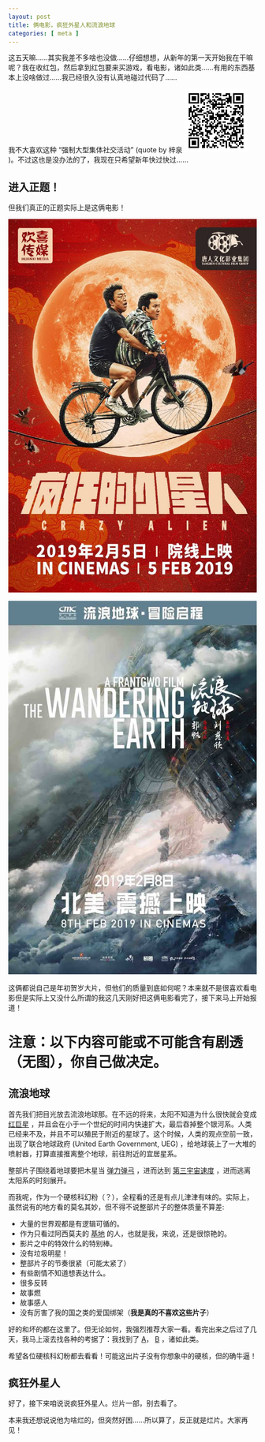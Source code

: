 ```yaml
---
layout: post
title: 俩电影，疯狂外星人和流浪地球
categories: [ meta ]
---
```



这五天嘛……其实我差不多啥也没做……仔细想想，从新年的第一天开始我在干嘛呢？我在收红包，然后拿到红包要来买游戏，看电影，诸如此类……有用的东西基本上没啥做过……我已经很久没有认真地碰过代码了……

我不大喜欢这种 “强制大型集体社交活动” (quote by 梓泉 ![这是他的二维码](/assets/ziquan.bmp))。不过这也是没办法的了，我现在只希望新年快过快过……


## 进入正题！

但我们真正的正题实际上是这俩电影！

![疯狂外星人](/assets/alien.jpeg)

![流浪地球](/assets/wandering_earth.jpeg)

这俩都说自己是年初贺岁大片，但他们的质量到底如何呢？本来就不是很喜欢看电影但是实际上又没什么所谓的我这几天刚好把这俩电影看完了，接下来马上开始报道！

# 注意：以下内容可能或不可能含有剧透（无图），你自己做决定。

## 流浪地球

首先我们把目光放去流浪地球那。在不远的将来，太阳不知道为什么很快就会变成 [红巨星](https://en.wikipedia.org/wiki/Red_giant) ，并且会在小于一个世纪的时间内快速扩大，最后吞掉整个银河系。人类已经来不及，并且不可以殖民于附近的星球了。这个时候，人类的观点空前一致，出现了联合地球政府 (United Earth Government, UEG) ，给地球装上了一大堆的喷射器，打算直接推离整个地球，前往附近的宜居星系。

整部片子围绕着地球要把木星当 [弹力弹弓](https://en.wikipedia.org/wiki/Gravity_assist) ，进而达到 [第三宇宙速度](https://en.wikipedia.org/wiki/Escape_velocity) ，进而逃离太阳系的时刻展开。

而我呢，作为一个硬核科幻粉（？），全程看的还是有点儿津津有味的。实际上，虽然说有的地方看的莫名其妙，但不得不说整部片子的整体质量不算差:

- 大量的世界观都是有逻辑可循的。
- 作为只看过阿西莫夫的 [基地](https://en.wikipedia.org/wiki/Foundation_series) 的人，也就是我，来说，还是很惊艳的。
- 影片之中的特效什么的特别棒。
- 没有垃圾明星！
- 整部片子的节奏很紧（可能太紧了）
- 有些剧情不知道想表达什么。
- 很多反转
- 故事燃 
- 故事感人
- 没有厉害了我的国之类的爱国绑架（**我是真的不喜欢这些片子**）

好的和坏的都在这里了。但无论如何，我强烈推荐大家一看。看完出来之后过了几天，我马上滚去找各种的考据了：我找到了 [A](https://user.guancha.cn/main/content?id=77815)， [B](https://www.zhihu.com/question/311007231/answer/588301058) ，诸如此类。

希望各位硬核科幻粉都去看看！可能这出片子没有你想象中的硬核，但的确牛逼！

## 疯狂外星人 

好了，接下来咱说说疯狂外星人。烂片一部，别去看了。

本来我还想说说他为啥烂的，但突然好困……所以算了，反正就是烂片。大家再见！